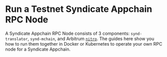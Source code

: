 # Run a Testnet Syndicate Appchain RPC Node

A Syndicate Appchain RPC Node consists of 3 components: `synd-translator`, `synd-mchain`, and Arbitrum [`nitro`](https://github.com/OffchainLabs/nitro). The guides here show you how to run them together in Docker or Kubernetes to operate your own RPC node for a Syndicate Appchain.
